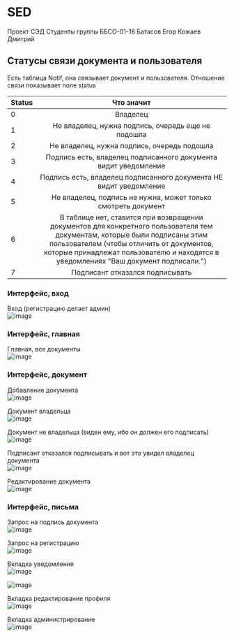 # SED
Проект СЭД
Студенты группы ББСО-01-18
Батасов Егор 
Кожаев Дмитрий

## Статусы связи документа и пользователя

Есть таблица Notif, она связывает документ и пользователя. Отношение связи показывает поле status

| Status | Что значит  
| --- |:---:|
| 0 | Владелец
| 1 | Не владелец, нужна подпись, очередь еще не подошла
| 2 | Не владелец, нужна подпись, очередь подошла
| 3 | Подпись есть, владелец подписанного документа видит уведомление
| 4 | Подпись есть, владелец подписанного документа НЕ видит уведомление
| 5 | Не владелец, подпись не нужна, может только смотреть документ
| 6 | В таблице нет, ставится при возвращении документов для конкретного пользователя тем документам, которые были подписаны этим пользователем (чтобы отличить от документов, которые принадлежат пользователю и находятся в уведомлениях "Ваш документ подписали.")
| 7 | Подписант отказался подписывать
### Интерфейс, вход

Вход (регистрацию делает админ)<br>
![image](https://user-images.githubusercontent.com/63637182/144867645-b8685168-24f7-400a-8da5-a638d1195a54.png)

### Интерфейс, главная

Главная, все документы<br>
![image](https://user-images.githubusercontent.com/63637182/144868101-748fa9ff-2da7-4bae-ae92-3790725ea3eb.png)

### Интерфейс, документ

Добавление документа<br>
![image](https://user-images.githubusercontent.com/63637182/144868349-d49c091e-390c-46f8-a6c1-80a189bc6a75.png)

Документ владельца<br>
![image](https://user-images.githubusercontent.com/63637182/144868457-ff9338be-078c-417d-806f-be790922d322.png)

Документ не владельца (виден ему, ибо он должен его подписать)<br>
![image](https://user-images.githubusercontent.com/63637182/144868552-ef18a5aa-27d1-4170-b3ba-fd498021557f.png)

Подписант отказался подписывать и вот это увидел владелец документа<br>
![image](https://user-images.githubusercontent.com/63637182/144868755-c568320e-de39-4cdb-b0d1-ac3fde264714.png)

Редактирование документа<br>
![image](https://user-images.githubusercontent.com/63637182/144868912-44a93b9c-f119-4412-a6c5-44ea621db34d.png)

### Интерфейс, письма

Запрос на подпись документа<br>
![image](https://user-images.githubusercontent.com/63637182/144869938-b5a233d4-2e58-4b9a-ad20-2796052e1958.png)

Запрос на регистрацию<br>
![image](https://user-images.githubusercontent.com/63637182/144870096-3bfa5025-84a1-4dca-8c23-70d02b5a6e80.png)

Вкладка уведомления<br>
![image](https://user-images.githubusercontent.com/63637182/144870530-d2a1a294-e536-441b-9e81-5ffc7a891ebe.png)

![image](https://user-images.githubusercontent.com/63637182/144870687-5c070a8f-7bf3-4d52-8fb3-55b03e1295a5.png)

Вкладка редактирование профиля<br>
![image](https://user-images.githubusercontent.com/63637182/144870734-2bd789e4-6396-4d88-bf61-4ab2bdb2b68e.png)

Вкладка администрирование<br>
![image](https://user-images.githubusercontent.com/63637182/144870830-d67d235a-cb52-4120-b7d8-634b7aba74c1.png)




